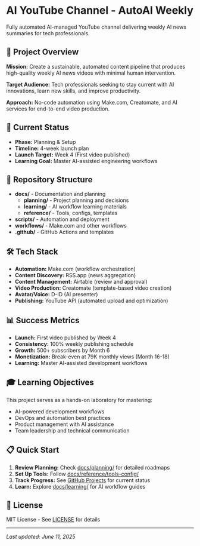 # AI YouTube Channel - AutoAI Weekly

Fully automated AI-managed YouTube channel delivering weekly AI news summaries for tech professionals.

## 🎯 Project Overview

**Mission:** Create a sustainable, automated content pipeline that produces high-quality weekly AI news videos with minimal human intervention.

**Target Audience:** Tech professionals seeking to stay current with AI innovations, learn new skills, and improve productivity.

**Approach:** No-code automation using Make.com, Creatomate, and AI services for end-to-end video production.

## 🚀 Current Status

- **Phase:** Planning & Setup
- **Timeline:** 4-week launch plan
- **Launch Target:** Week 4 (First video published)
- **Learning Goal:** Master AI-assisted engineering workflows

## 📁 Repository Structure

- **docs/** - Documentation and planning
  - **planning/** - Project planning and decisions
  - **learning/** - AI workflow learning materials  
  - **reference/** - Tools, configs, templates
- **scripts/** - Automation and deployment
- **workflows/** - Make.com and other workflows
- **.github/** - GitHub Actions and templates

## 🛠 Tech Stack

- **Automation:** Make.com (workflow orchestration)
- **Content Discovery:** RSS.app (news aggregation)
- **Content Management:** Airtable (review and approval)
- **Video Production:** Creatomate (template-based video creation)
- **Avatar/Voice:** D-ID (AI presenter)
- **Publishing:** YouTube API (automated upload and optimization)

## 📊 Success Metrics

- **Launch:** First video published by Week 4
- **Consistency:** 100% weekly publishing schedule
- **Growth:** 500+ subscribers by Month 6
- **Monetization:** Break-even at 79K monthly views (Month 16-18)
- **Learning:** Master AI-assisted development workflows

## 🎓 Learning Objectives

This project serves as a hands-on laboratory for mastering:
- AI-powered development workflows
- DevOps and automation best practices
- Product management with AI assistance
- Team leadership and technical communication

## 📋 Quick Start

1. **Review Planning:** Check [docs/planning/](docs/planning/) for detailed roadmaps
2. **Set Up Tools:** Follow [docs/reference/tools-config/](docs/reference/tools-config/)
3. **Track Progress:** See [GitHub Projects](../../projects) for current status
4. **Learn:** Explore [docs/learning/](docs/learning/) for AI workflow guides

## 📄 License

MIT License - See [LICENSE](LICENSE) for details

---

*Last updated: June 11, 2025*